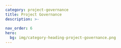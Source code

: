```yaml
---
category: project-governance
title: Project Governance
description: >- 
      
nav_order: 6
hero:
  bg: img/category-heading-project-governance.png
---
```


